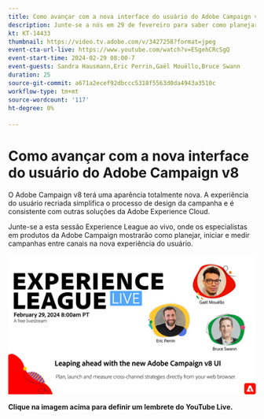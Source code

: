 ```yaml
---
title: Como avançar com a nova interface do usuário do Adobe Campaign v8
description: Junte-se a nós em 29 de fevereiro para saber como planejar, iniciar e medir estratégias entre canais usando a nova interface do usuário do Adobe Campaign v8, incluindo os recursos de IA gerativa na versão beta.
kt: KT-14433
thumbnail: https://video.tv.adobe.com/v/3427258?format=jpeg
event-cta-url-live: https://www.youtube.com/watch?v=ESgehCRcSgQ
event-start-time: 2024-02-29 08:00-7
event-guests: Sandra Hausmann,Eric Perrin,Gaël Mouëllo,Bruce Swann
duration: 25
source-git-commit: a671a2ecef92dbccc5318f5563d0da4943a3510c
workflow-type: tm+mt
source-wordcount: '117'
ht-degree: 0%

---
```


# Como avançar com a nova interface do usuário do Adobe Campaign v8

O Adobe Campaign v8 terá uma aparência totalmente nova. A experiência do usuário recriada simplifica o processo de design da campanha e é consistente com outras soluções da Adobe Experience Cloud.

Junte-se a esta sessão Experience League ao vivo, onde os especialistas em produtos da Adobe Campaign mostrarão como planejar, iniciar e medir campanhas entre canais na nova experiência do usuário.

[![ExL LIVE 29 de fevereiro de 2024](../assets/Feb29_2024_WebBanner.png)](https://www.youtube.com/watch?v=ESgehCRcSgQ)

**Clique na imagem acima para definir um lembrete do YouTube Live.**